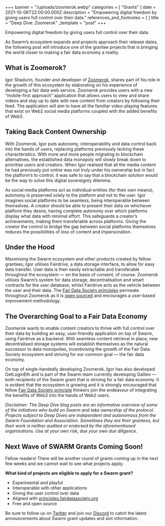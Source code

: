 +++
banner = "/uploads/zoomerok.webp"
categories = [ "Grants" ]
date = 2021-10-06T22:00:00.000Z
description = "Empowering digital freedom by giving users full control over their data."
references_and_footnotes = [ ]
title = "Deep Dive: Zoomerok"
_template = "post"
+++

Empowering digital freedom by giving users full control over their data.

As Swarm’s ecosystem expands and projects approach their release dates, the following post will introduce one of the grantee projects that is bringing the world closer to making a fair data economy a reality.

## What is Zoomerok?

Igor Shadurin, founder and developer of [Zoomerok](https://github.com/IgorShadurin/zoomerok-new), shares part of his role in the growth of this ecosystem by elaborating on his experience of developing a fair data web service. Zoomerok provides users with a new “mobile-first approach” application that allows users to view and share videos and stay up to date with new content from creators by following their feed. The application will aim to have all the familiar video-playing features that exist on Web2 social media platforms coupled with the added benefits of Web3.

## Taking Back Content Ownership

With Zoomerok, Igor puts autonomy, interoperability and data control back into the hands of users, replacing platforms previously lacking these characteristics. With more and more people migrating to blockchain alternatives, the established data monopoly will slowly break down to prioritise users and creators. When Igor realised that all the media content he had previously put online was not truly under his ownership but in fact the platform’s to control, it was safe to say that a blockchain solution would be the way to solve this digital sovereignty dilemma.

As social media platforms act as individual entities (for their own means), autonomy is preserved solely to the platform and not to the user. Igor imagines social platforms to be seamless, being interoperable between themselves. A creator should be able to present their data on whichever platform they desire, having complete autonomy over which platforms display what data with minimal effort. This safeguards a creator’s achievements, making them transferable across platforms. Giving the creator the control to bridge the gap between social platforms themselves reduces the possibilities of loss of content and impersonation.

## Under the Hood

Maximising the Swarm ecosystem and other products created by fellow grantees, Igor utilises Fairdrive, a data storage interface, to allow for easy data transfer. User data is then easily extractable and transferable throughout the ecosystem — on the basis of consent, of course. Zoomerok utilises Swarm’s system for data storage, decentralisation and smart contracts for the user database, whilst Fairdrive acts as the vehicle between the user and their data. The [Fair Data Society principles](https://principles.fairdatasociety.org/) permeate throughout Zoomerok as it is [open sourced](https://github.com/IgorShadurin/zoomerok-new) and encourages a user-based improvement methodology.

## The Overarching Goal to a Fair Data Economy

Zoomerok wants to enable content creators to thrive with full control over their data by building an easy, user-friendly application on top of Swarm, using Fairdrive as a backend. With seamless content retrieval in place, new decentralised storage systems will establish themselves as the natural successor to data monopolies, incentivising the growth of the Fair Data Society ecosystem and striving for our common goal — the fair data economy.

On top of single-handedly developing Zoomerok, Igor has also developed GetLoginEth and is part of the Swarm team currently developing Galileo — both recipients of the Swarm grant that is striving for a fair data economy. It is evident that the ecosystem is growing and it is strongly encouraged that fellow [Fair Data Society principle](https://principles.fairdatasociety.org/) thinkers join the endeavour of integrating the benefits of Web3 into the hands of Web2 users.

_Disclaimer: The Deep Dive blog posts are an informative overview of some of the initiatives who build on Swarm and take ownership of the protocol. Projects subject to Deep Dives are independent and autonomous from the Swarm Foundation and Association. Sometimes they are their grantees, but their work is neither audited or endorsed by the aforementioned organisations. Use at your own risk, due your own due diligence._

## Next Wave of SWARM Grants Coming Soon!

Fellow readers! There will be another round of grants coming up in the next few weeks and we cannot wait to see what projects apply.

**What kind of projects are eligible to apply for a Swarm grant?**

* Experimental and playful
* Interoperable with other applications
* Giving the user control over data
* Aligned with [principles.fairdatasociety.org](https://principles.fairdatasociety.org/)
* Free and open source

Be sure to follow us on [Twitter](https://twitter.com/ethswarmhive) and join our [Discord](https://discord.gg/mQ7xfgqu) to catch the latest announcements about Swarm grant updates and slot information.
